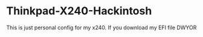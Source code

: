# Thinkpad-X240-Hackintosh

This is just personal config for my x240. If you download my EFI file DWYOR
